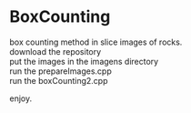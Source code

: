 # BoxCounting
box counting method in slice images of rocks. <br/>
download the repository <br/>
put the images in the imagens directory <br/>
run the prepareImages.cpp <br/>
run the boxCounting2.cpp

enjoy.
